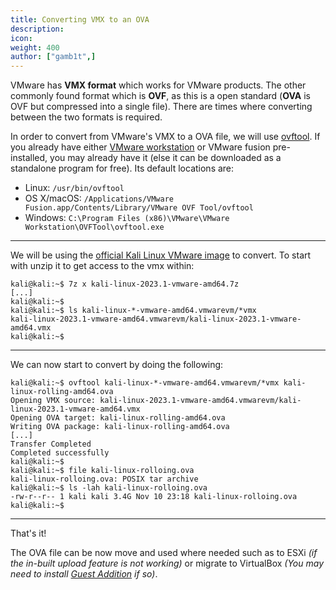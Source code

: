 ```yaml
---
title: Converting VMX to an OVA
description:
icon:
weight: 400
author: ["gamb1t",]
---
```


VMware has **VMX format** which works for VMware products. The other commonly found format which is **OVF**, as this is a open standard (**OVA** is OVF but compressed into a single file). There are times where converting between the two formats is required.

In order to convert from VMware's VMX to a OVA file, we will use [ovftool](https://code.vmware.com/web/tool/4.4.0/ovf). If you already have either [VMware workstation](/docs/virtualization/install-vmware-host/) or VMware fusion pre-installed, you may already have it (else it can be downloaded as a standalone program for free). Its default locations are:

- Linux: `/usr/bin/ovftool`
- OS X/macOS: `/Applications/VMware Fusion.app/Contents/Library/VMware OVF Tool/ovftool`
- Windows: `C:\Program Files (x86)\VMware\VMware Workstation\OVFTool\ovftool.exe`

- - -

We will be using the [official Kali Linux VMware image](/get-kali/#kali-virtual-machines) to convert. To start with unzip it to get access to the vmx within:

```console
kali@kali:~$ 7z x kali-linux-2023.1-vmware-amd64.7z
[...]
kali@kali:~$
kali@kali:~$ ls kali-linux-*-vmware-amd64.vmwarevm/*vmx
kali-linux-2023.1-vmware-amd64.vmwarevm/kali-linux-2023.1-vmware-amd64.vmx
kali@kali:~$
```

- - -

We can now start to convert by doing the following:

```console
kali@kali:~$ ovftool kali-linux-*-vmware-amd64.vmwarevm/*vmx kali-linux-rolling-amd64.ova
Opening VMX source: kali-linux-2023.1-vmware-amd64.vmwarevm/kali-linux-2023.1-vmware-amd64.vmx
Opening OVA target: kali-linux-rolling-amd64.ova
Writing OVA package: kali-linux-rolling-amd64.ova
[...]
Transfer Completed
Completed successfully
kali@kali:~$
kali@kali:~$ file kali-linux-rolloing.ova
kali-linux-rolloing.ova: POSIX tar archive
kali@kali:~$ ls -lah kali-linux-rolloing.ova
-rw-r--r-- 1 kali kali 3.4G Nov 10 23:18 kali-linux-rolloing.ova
kali@kali:~$
```

- - -

That's it!

The OVA file can be now move and used where needed such as to ESXi _(if the in-built upload feature is not working)_ or migrate to VirtualBox _(You may need to install [Guest Addition](/docs/virtualization/install-virtualbox-guest-additions/) if so)_.

